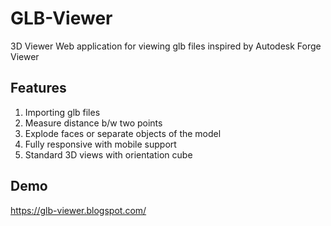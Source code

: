 # GLB-Viewer
3D Viewer Web application for viewing glb files inspired by Autodesk Forge Viewer

## Features
1. Importing glb files
2. Measure distance b/w two points
3. Explode faces or separate objects of the model
4. Fully responsive with mobile support
5. Standard 3D views with orientation cube

## Demo
https://glb-viewer.blogspot.com/

